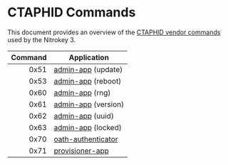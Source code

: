 # CTAPHID Commands

This document provides an overview of the [CTAPHID vendor commands][vendor] used by the Nitrokey 3.

| Command | Application             |
| ------: | ----------------------- |
| 0x51    | [admin-app][] (update)  |
| 0x53    | [admin-app][] (reboot)  |
| 0x60    | [admin-app][] (rng)     |
| 0x61    | [admin-app][] (version) |
| 0x62    | [admin-app][] (uuid)    |
| 0x63    | [admin-app][] (locked)  |
| 0x70    | [oath-authenticator][]  |
| 0x71    | [provisioner-app][]     |

[vendor]: https://fidoalliance.org/specs/fido-v2.1-ps-20210615/fido-client-to-authenticator-protocol-v2.1-ps-20210615.html#usb-vendor-specific-commands
[admin-app]: https://github.com/solokeys/admin-app
[oath-authenticator]: https://github.com/nitrokey/oath-authenticator
[provisioner-app]: https://github.com/Nitrokey/nitrokey-3-firmware/tree/main/components/provisioner-app
